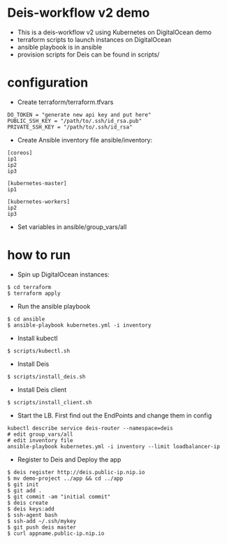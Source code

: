 # Deis-workflow v2 demo
* This is a deis-workflow v2 using Kubernetes on DigitalOcean demo
* terraform scripts to launch instances on DigitalOcean
* ansible playbook is in ansible
* provision scripts for Deis can be found in scripts/
# configuration
* Create terraform/terraform.tfvars
```
DO_TOKEN = "generate new api key and put here"
PUBLIC_SSH_KEY = "/path/to/.ssh/id_rsa.pub"
PRIVATE_SSH_KEY = "/path/to/.ssh/id_rsa"
```
* Create Ansible inventory file ansible/inventory:
```
[coreos]
ip1
ip2
ip3

[kubernetes-master]
ip1

[kubernetes-workers]
ip2
ip3

```
* Set variables in ansible/group_vars/all
# how to run
* Spin up DigitalOcean instances:
```
$ cd terraform
$ terraform apply
```
* Run the ansible playbook
```
$ cd ansible
$ ansible-playbook kubernetes.yml -i inventory
```
* Install kubectl
```
$ scripts/kubectl.sh
```
* Install Deis
```
$ scripts/install_deis.sh
```
* Install Deis client
```
$ scripts/install_client.sh
```
* Start the LB. First find out the EndPoints and change them in config
```
kubectl describe service deis-router --namespace=deis
# edit group_vars/all
# edit inventory file
ansible-playbook kubernetes.yml -i inventory --limit loadbalancer-ip
```
* Register to Deis and Deploy the app
```
$ deis register http://deis.public-ip.nip.io
$ mv demo-project ../app && cd ../app
$ git init
$ git add .
$ git commit -am "initial commit"
$ deis create
$ deis keys:add
$ ssh-agent bash
$ ssh-add ~/.ssh/mykey
$ git push deis master
$ curl appname.public-ip.nip.io
```
